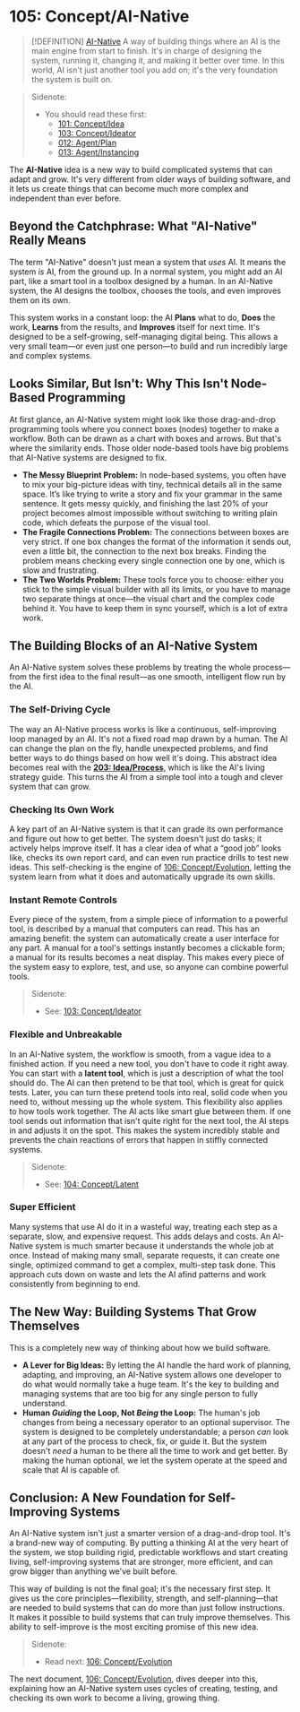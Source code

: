 # 105: Concept/AI-Native

> [!DEFINITION] [AI-Native](./000_glossary.md)
> A way of building things where an AI is the main engine from start to finish. It's in charge of designing the system, running it, changing it, and making it better over time. In this world, AI isn't just another tool you add on; it's the very foundation the system is built on.

> Sidenote:
> - You should read these first:
>   - [101: Concept/Idea](./101_concept_idea.md)
>   - [103: Concept/Ideator](./103_concept_ideator.md)
>   - [012: Agent/Plan](./012_agent_plan.md)
>   - [013: Agent/Instancing](./013_agent_instancing.md)

The **AI-Native** idea is a new way to build complicated systems that can adapt and grow. It's very different from older ways of building software, and it lets us create things that can become much more complex and independent than ever before.

## Beyond the Catchphrase: What "AI-Native" Really Means

The term "AI-Native" doesn't just mean a system that *uses* AI. It means the system *is* AI, from the ground up. In a normal system, you might add an AI part, like a smart tool in a toolbox designed by a human. In an AI-Native system, the AI designs the toolbox, chooses the tools, and even improves them on its own.

This system works in a constant loop: the AI **Plans** what to do, **Does** the work, **Learns** from the results, and **Improves** itself for next time. It's designed to be a self-growing, self-managing digital being. This allows a very small team—or even just one person—to build and run incredibly large and complex systems.

## Looks Similar, But Isn't: Why This Isn't Node-Based Programming

At first glance, an AI-Native system might look like those drag-and-drop programming tools where you connect boxes (nodes) together to make a workflow. Both can be drawn as a chart with boxes and arrows. But that's where the similarity ends. Those older node-based tools have big problems that AI-Native systems are designed to fix.

- **The Messy Blueprint Problem:** In node-based systems, you often have to mix your big-picture ideas with tiny, technical details all in the same space. It’s like trying to write a story and fix your grammar in the same sentence. It gets messy quickly, and finishing the last 20% of your project becomes almost impossible without switching to writing plain code, which defeats the purpose of the visual tool.
- **The Fragile Connections Problem:** The connections between boxes are very strict. If one box changes the format of the information it sends out, even a little bit, the connection to the next box breaks. Finding the problem means checking every single connection one by one, which is slow and frustrating.
- **The Two Worlds Problem:** These tools force you to choose: either you stick to the simple visual builder with all its limits, or you have to manage two separate things at once—the visual chart and the complex code behind it. You have to keep them in sync yourself, which is a lot of extra work.

## The Building Blocks of an AI-Native System

An AI-Native system solves these problems by treating the whole process—from the first idea to the final result—as one smooth, intelligent flow run by the AI.

### The Self-Driving Cycle

The way an AI-Native process works is like a continuous, self-improving loop managed by an AI. It's not a fixed road map drawn by a human. The AI can change the plan on the fly, handle unexpected problems, and find better ways to do things based on how well it's doing. This abstract idea becomes real with the **[203: Idea/Process](./203_idea_process.md)**, which is like the AI's living strategy guide. This turns the AI from a simple tool into a tough and clever system that can grow.

### Checking Its Own Work

A key part of an AI-Native system is that it can grade its own performance and figure out how to get better. The system doesn't just do tasks; it actively helps improve itself. It has a clear idea of what a “good job” looks like, checks its own report card, and can even run practice drills to test new ideas. This self-checking is the engine of [106: Concept/Evolution](./106_concept_evolution.md), letting the system learn from what it does and automatically upgrade its own skills.

### Instant Remote Controls

Every piece of the system, from a simple piece of information to a powerful tool, is described by a manual that computers can read. This has an amazing benefit: the system can automatically create a user interface for any part. A manual for a tool's settings instantly becomes a clickable form; a manual for its results becomes a neat display. This makes every piece of the system easy to explore, test, and use, so anyone can combine powerful tools.

> Sidenote:
> - See: [103: Concept/Ideator](./103_concept_ideator.md)

### Flexible and Unbreakable

In an AI-Native system, the workflow is smooth, from a vague idea to a finished action. If you need a new tool, you don't have to code it right away. You can start with a **latent tool**, which is just a description of what the tool should do. The AI can then pretend to be that tool, which is great for quick tests. Later, you can turn these pretend tools into real, solid code when you need to, without messing up the whole system. This flexibility also applies to how tools work together. The AI acts like smart glue between them. If one tool sends out information that isn't quite right for the next tool, the AI steps in and adjusts it on the spot. This makes the system incredibly stable and prevents the chain reactions of errors that happen in stiffly connected systems.

> Sidenote:
> - See: [104: Concept/Latent](./104_concept_latent.md)

### Super Efficient

Many systems that use AI do it in a wasteful way, treating each step as a separate, slow, and expensive request. This adds delays and costs. An AI-Native system is much smarter because it understands the whole job at once. Instead of making many small, separate requests, it can create one single, optimized command to get a complex, multi-step task done. This approach cuts down on waste and lets the AI afind patterns and work consistently from beginning to end.

## The New Way: Building Systems That Grow Themselves

This is a completely new way of thinking about how we build software.

- **A Lever for Big Ideas:** By letting the AI handle the hard work of planning, adapting, and improving, an AI-Native system allows one developer to do what would normally take a huge team. It's the key to building and managing systems that are too big for any single person to fully understand.
- **Human *Guiding* the Loop, Not *Being* the Loop:** The human's job changes from being a necessary operator to an optional supervisor. The system is designed to be completely understandable; a person *can* look at any part of the process to check, fix, or guide it. But the system doesn't *need* a human to be there all the time to work and get better. By making the human optional, we let the system operate at the speed and scale that AI is capable of.

## Conclusion: A New Foundation for Self-Improving Systems

An AI-Native system isn't just a smarter version of a drag-and-drop tool. It's a brand-new way of computing. By putting a thinking AI at the very heart of the system, we stop building rigid, predictable workflows and start creating living, self-improving systems that are stronger, more efficient, and can grow bigger than anything we've built before.

This way of building is not the final goal; it's the necessary first step. It gives us the core principles—flexibility, strength, and self-planning—that are needed to build systems that can do more than just follow instructions. It makes it possible to build systems that can truly improve themselves. This ability to self-improve is the most exciting promise of this new idea.

> Sidenote:
> - Read next: [106: Concept/Evolution](./106_concept_evolution.md)

The next document, [106: Concept/Evolution](./106_concept_evolution.md), dives deeper into this, explaining how an AI-Native system uses cycles of creating, testing, and checking its own work to become a living, growing thing.
